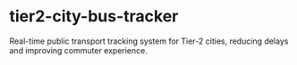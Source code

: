 # tier2-city-bus-tracker
Real-time public transport tracking system for Tier-2 cities, reducing delays and improving commuter experience.
